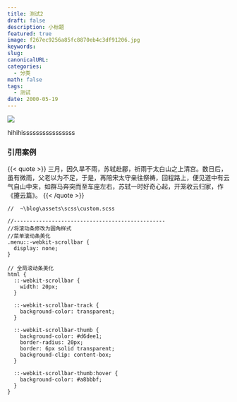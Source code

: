```yaml
---
title: 测试2
draft: false
description: 小标题
featured: true
image: f267ec9256a85fc8870eb4c3df91206.jpg
keywords: 
slug: 
canonicalURL: 
categories:
  - 分类
math: false
tags:
  - 测试
date: 2000-05-19
---
```

![](f267ec9256a85fc8870eb4c3df91206.jpg)


hihihissssssssssssssss

### 引用案例
{{< quote >}} 
三月，因久旱不雨，苏轼赴郿，祈雨于太白山之上清宫。数日后，虽有微雨，父老以为不足，于是，再陪宋太守亲往祭祷，回程路上，便见道中有云气自山中来，如群马奔突而至车座左右，苏轼一时好奇心起，开笼收云归家，作《攓云篇》。 
{{< /quote >}}


~~~shell
//  ~\blog\assets\scss\custom.scss

//------------------------------------------------
//将滚动条修改为圆角样式
//菜单滚动条美化
.menu::-webkit-scrollbar {
  display: none;
}

// 全局滚动条美化
html {
  ::-webkit-scrollbar {
    width: 20px;
  }

  ::-webkit-scrollbar-track {
    background-color: transparent;
  }

  ::-webkit-scrollbar-thumb {
    background-color: #d6dee1;
    border-radius: 20px;
    border: 6px solid transparent;
    background-clip: content-box;
  }

  ::-webkit-scrollbar-thumb:hover {
    background-color: #a8bbbf;
  }
}

~~~
